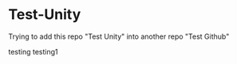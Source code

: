 # Test-Unity
Trying to add this repo "Test Unity" into another repo "Test Github"

testing
testing1
